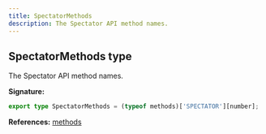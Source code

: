 ```yaml
---
title: SpectatorMethods
description: The Spectator API method names.
---
```


## SpectatorMethods type

The Spectator API method names.

**Signature:**

```ts
export type SpectatorMethods = (typeof methods)['SPECTATOR'][number];
```

**References:** [methods](/api/variables/methods)


